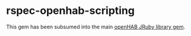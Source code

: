 # rspec-openhab-scripting

This gem has been subsumed into the main [openHAB JRuby library gem](https://github.com/openhab/openhab-jruby).
